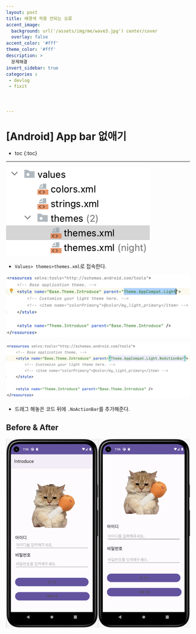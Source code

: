 ```yaml
---
layout: post
title: 배경색 적용 안되는 오류
accent_image: 
  background: url('/assets/img/me/wave3.jpg') center/cover
  overlay: false
accent_color: '#fff'
theme_color: '#fff'
description: >
  문제해결
invert_sidebar: true
categories :
 - devlog	
 - fixit



---
```


# [Android] App bar 없애기



* toc
{:toc}


---



![color](../../../assets/img/blog/color.png)

* `Values> themes>themes.xml`로 접속한다.



![appbar5](../../../assets/img/blog/appbar5.png)

![appbar6](../../../assets/img/blog/appbar6.png)

* 드래그 해놓은 코드 뒤에 `.NoActionBar`를 추가해준다.



## Before & After


<img src="../../../assets/img/blog/appbar1.png" width="50%" height="auto"><img src="../../../assets/img/blog/appbar2.png" width="50%" height="auto">

